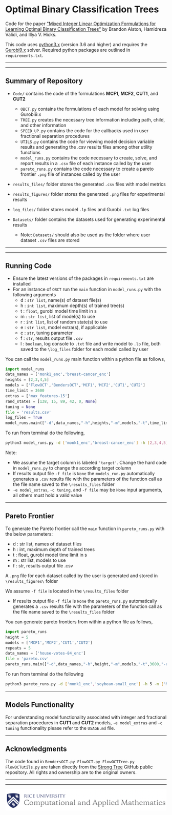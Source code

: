 # Optimal Binary Classification Trees

Code for the paper ["Mixed Integer Linear Optimization Formulations for Learning Optimal Binary Classification Trees"](hyperlink) by Brandon Alston, Hamidreza Validi, and Illya V. Hicks.

This code uses [python3.x](https://www.python.org/downloads/) (version 3.6 and higher) and requires the [Gurobi9.x]([https://www.gurobi.com/downloads/gurobi-optimizer-eula/](https://www.gurobi.com)) solver. Required python packages are outlined in `requirements.txt`.

*** 
***

## Summary of Repository
- `Code/` contains the code of the formulations **MCF1**, **MCF2**, **CUT1**, and **CUT2**
  - `OBCT.py` contains the formulations of each model for solving using Gurobi9.x
  - `TREE.py` creates the necessary tree information including path, child, and other information
  - `SPEED_UP.py` contains the code for the callbacks used in user fractional separation procedures
  - `UTILS.py` contains the code for viewing model decision variable results and generating the .csv results files among other utility functions
  - `model_runs.py` contains the code necessary to create, solve, and report results in a `.csv` file of each instance called by the user
  - `pareto_runs.py` contains the code necessary to create a pareto frontier `.png` file of instances called by the user

- `results_files/` folder stores the generated `.csv` files with model metrics
- `results_figures/` folder stores the generated `.png` files for experimental results
- `log_files/` folder stores model `.lp` files and Gurobi `.txt` log files
- `Datasets/` folder contains the datasets used for generating experimental results
  - Note: `Datasets/` should also be used as the folder where user dataset `.csv` files are stored

***
***

## Running Code

- Ensure the latest versions of the packages in `requirements.txt` are installed
- For an instance of `OBCT` run the `main` function in `model_runs.py` with the following arguments
    - d : `str list`, name(s) of dataset file(s)
    - h : `int list`, maximum depth(s) of trained tree(s)
    - t : `float`, gurobi model time limit in s
    - m : `str list`, list of model(s) to use
    - r : `int list`, list of random state(s) to use
    - e : `str list`, model extra(s), if applicable
    - c : `str`, tuning parameter
    - f : `str`, results output file `.csv`
    - l : `boolean`, log console to `.txt` file and write model to `.lp` file, both saved to the `\log_files` folder for each model called by user

You can call the `model_runs.py` main function within a python file as follows,

```python
import model_runs
data_names = ['monk1_enc','breast-cancer_enc']
heights = [2,3,4,5]
models = ['FlowOCT','BendersOCT','MCF1','MCF2','CUT1','CUT2']
time_limit = 3600
extras = ['max_features-15']
rand_states = [138, 15, 89, 42, 0, None]
tuning = None
file = 'results.csv'
log_files = True
model_runs.main(["-d",data_names,"-h",heights,"-m",models,"-t",time_limit,"-e",extras,"-r",rand_states,"-c", tuning,"-f",file,"-l", log_files])
```

To run from terminal do the following,
```bash
python3 model_runs.py -d ['monk1_enc','breast-cancer_enc'] -h [2,3,4,5] -m ['MCF1','MCF2','CUT1','CUT2'] -t 3600 -e ['fixing','max_features-15'] -r 5 -c None -f 'results.csv' -l True
```
Note:
- We assume the target column is labeled `'target'`. Change the hard code in `model_runs.py` to change the according target column
- If results output file `-f file` is `None` the `models_run.py` automatically generates a `.csv` results file with the parameters of the function call as the file name saved to the `\results_files` folder
- `-e model_extras`, `-c tuning`, and `-f file` may be `None` input arguments, all others must hold a valid value

***
## Pareto Frontier
To generate the Pareto frontier call the `main` function in `pareto_runs.py` with the below parameters:
  - d : str list, names of dataset files
  - h : int, maximum depth of trained trees
  - t : float, gurobi model time limit in s
  - m : str list, models to use
  - f : str, results output file .csv

A `.png` file for each dataset called by the user is generated and stored in `\results_figures\` folder

We assume `-f file` is located in the `\results_files` folder
- If results output file `-f file` is `None` the `pareto_runs.py` automatically generates a `.csv` results file with the parameters of the function call as the file name saved to the `\results_files` folder

You can generate pareto frontiers from within a python file as follows,
```python
import pareto_runs
height = 5
models = ['MCF1','MCF2','CUT1','CUT2']
repeats = 5
data_names = ['house-votes-84_enc']
file = 'pareto.csv'
pareto_runs.main(["-d",data_names,"-h",height,"-m",models,"-t",3600,"-r",repeats,"-f",file])
```

To run from terminal do the following 
```bash
python3 pareto_runs.py -d ['monk1_enc','soybean-small_enc'] -h 5 -m ['MCF1','MCF2','CUT1','CUT2'] -t 3600 -r 5 -f 'pareto.csv'
```
***

## Models Functionality
For understanding model functionality associated with integer and fractional separation procedures in **CUT1** and **CUT2** models, `-e model_extras` and `-c tuning` functionality please refer to the `USAGE.md` file. 

***

## Acknowledgments
The code found in `BendersOCT.py FlowOCT.py FlowOCTTree.py FlowOCTutils.py` are taken directly from the [Strong Tree](https://github.com/pashew94/StrongTree/) GitHub public repository.
All rights and ownership are to the original owners. 

***
***

![Screenshot](CAAM_logo.png)
